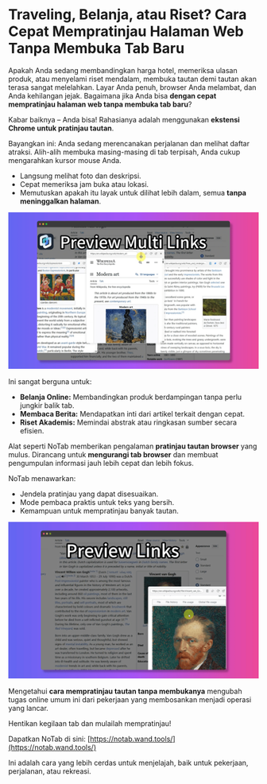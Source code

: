 # Traveling, Belanja, atau Riset? Cara Cepat Mempratinjau Halaman Web Tanpa Membuka Tab Baru

Apakah Anda sedang membandingkan harga hotel, memeriksa ulasan produk, atau menyelami riset mendalam, membuka tautan demi tautan akan terasa sangat melelahkan. Layar Anda penuh, browser Anda melambat, dan Anda kehilangan jejak. Bagaimana jika Anda bisa **dengan cepat mempratinjau halaman web tanpa membuka tab baru**?

Kabar baiknya – Anda bisa! Rahasianya adalah menggunakan **ekstensi Chrome untuk pratinjau tautan**.

Bayangkan ini: Anda sedang merencanakan perjalanan dan melihat daftar atraksi. Alih-alih membuka masing-masing di tab terpisah, Anda cukup mengarahkan kursor mouse Anda.
*   Langsung melihat foto dan deskripsi.
*   Cepat memeriksa jam buka atau lokasi.
*   Memutuskan apakah itu layak untuk dilihat lebih dalam, semua **tanpa meninggalkan halaman**.

![Mempratinjau tautan perjalanan](../images/notab1.png)

Ini sangat berguna untuk:
*   **Belanja Online:** Membandingkan produk berdampingan tanpa perlu jungkir balik tab.
*   **Membaca Berita:** Mendapatkan inti dari artikel terkait dengan cepat.
*   **Riset Akademis:** Memindai abstrak atau ringkasan sumber secara efisien.

Alat seperti NoTab memberikan pengalaman **pratinjau tautan browser** yang mulus. Dirancang untuk **mengurangi tab browser** dan membuat pengumpulan informasi jauh lebih cepat dan lebih fokus.

NoTab menawarkan:
*   Jendela pratinjau yang dapat disesuaikan.
*   Mode pembaca praktis untuk teks yang bersih.
*   Kemampuan untuk mempratinjau banyak tautan.

![Opsi jendela pratinjau NoTab](../images/notab2.png)

Mengetahui **cara mempratinjau tautan tanpa membukanya** mengubah tugas online umum ini dari pekerjaan yang membosankan menjadi operasi yang lancar.

Hentikan kegilaan tab dan mulailah mempratinjau!

Dapatkan NoTab di sini: [https://notab.wand.tools/](https://notab.wand.tools/)

Ini adalah cara yang lebih cerdas untuk menjelajah, baik untuk pekerjaan, perjalanan, atau rekreasi.
